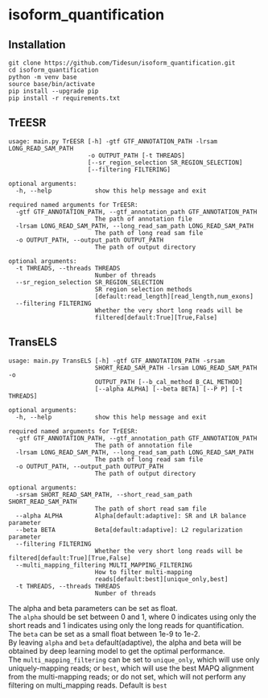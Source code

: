 # isoform_quantification
## Installation
```
git clone https://github.com/Tidesun/isoform_quantification.git
cd isoform_quantification
python -m venv base
source base/bin/activate
pip install --upgrade pip
pip install -r requirements.txt
```
## TrEESR
```
usage: main.py TrEESR [-h] -gtf GTF_ANNOTATION_PATH -lrsam LONG_READ_SAM_PATH
                      -o OUTPUT_PATH [-t THREADS]
                      [--sr_region_selection SR_REGION_SELECTION]
                      [--filtering FILTERING]

optional arguments:
  -h, --help            show this help message and exit

required named arguments for TrEESR:
  -gtf GTF_ANNOTATION_PATH, --gtf_annotation_path GTF_ANNOTATION_PATH
                        The path of annotation file
  -lrsam LONG_READ_SAM_PATH, --long_read_sam_path LONG_READ_SAM_PATH
                        The path of long read sam file
  -o OUTPUT_PATH, --output_path OUTPUT_PATH
                        The path of output directory

optional arguments:
  -t THREADS, --threads THREADS
                        Number of threads
  --sr_region_selection SR_REGION_SELECTION
                        SR region selection methods
                        [default:read_length][read_length,num_exons]
  --filtering FILTERING
                        Whether the very short long reads will be
                        filtered[default:True][True,False]
```
## TransELS
```
usage: main.py TransELS [-h] -gtf GTF_ANNOTATION_PATH -srsam
                        SHORT_READ_SAM_PATH -lrsam LONG_READ_SAM_PATH -o
                        OUTPUT_PATH [--b_cal_method B_CAL_METHOD]
                        [--alpha ALPHA] [--beta BETA] [--P P] [-t THREADS]

optional arguments:
  -h, --help            show this help message and exit

required named arguments for TrEESR:
  -gtf GTF_ANNOTATION_PATH, --gtf_annotation_path GTF_ANNOTATION_PATH
                        The path of annotation file
  -lrsam LONG_READ_SAM_PATH, --long_read_sam_path LONG_READ_SAM_PATH
                        The path of long read sam file
  -o OUTPUT_PATH, --output_path OUTPUT_PATH
                        The path of output directory

optional arguments:
  -srsam SHORT_READ_SAM_PATH, --short_read_sam_path SHORT_READ_SAM_PATH
                        The path of short read sam file
  --alpha ALPHA         Alpha[default:adaptive]: SR and LR balance parameter
  --beta BETA           Beta[default:adaptive]: L2 regularization parameter
  --filtering FILTERING
                        Whether the very short long reads will be filtered[default:True][True,False]
  --multi_mapping_filtering MULTI_MAPPING_FILTERING
                        How to filter multi-mapping
                        reads[default:best][unique_only,best]
  -t THREADS, --threads THREADS
                        Number of threads
```
The alpha and beta parameters can be set as float. <br>
The `alpha` should be set between 0 and 1, where 0 indicates using only the short reads and 1 indicates using only the long reads for quantification. <br>
The `beta` can be set as a small float between 1e-9 to 1e-2. <br>
By leaving `alpha` and `beta` default(adaptive), the alpha and beta will be obtained by deep learning model to get the optimal performance. <br>
The `multi_mapping_filtering` can be set to `unique_only`, which will use only uniquely-mapping reads; or `best`, which will use the best MAPQ alignment from the multi-mapping reads; or do not set, which will not perform any filtering on multi_mapping reads. Default is `best`